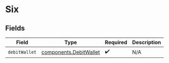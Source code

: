# Six


## Fields

| Field                                                            | Type                                                             | Required                                                         | Description                                                      |
| ---------------------------------------------------------------- | ---------------------------------------------------------------- | ---------------------------------------------------------------- | ---------------------------------------------------------------- |
| `debitWallet`                                                    | [components.DebitWallet](../../models/components/debitwallet.md) | :heavy_check_mark:                                               | N/A                                                              |